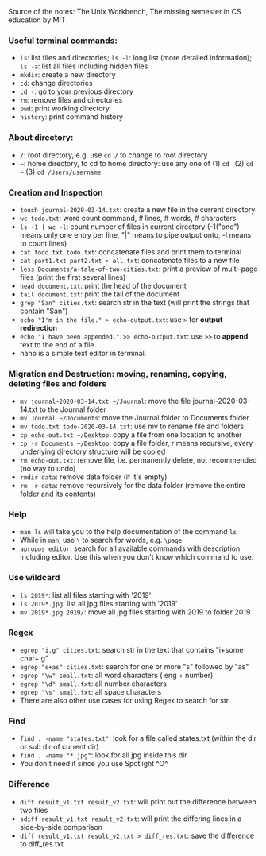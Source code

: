 Source of the notes: The Unix Workbench, The missing semester in CS education by MIT

### Useful terminal commands:
* `ls`: list files and directories; `ls -l`: long list (more detailed information); `ls -a`: list all files including hidden files
* `mkdir`: create a new directory
* `cd`: change directories
* `cd -`: go to your previous directory
* `rm`: remove files and directories
* `pwd`: print working directory
* `history`: print command history



### About directory:
* `/`: root directory, e.g. use `cd /` to change to root directory
* `~`: home directory, to cd to home directory: use any one of (1) `cd ` (2) `cd ~` (3) `cd /Users/username`

### Creation and Inspection
* `touch journal-2020-03-14.txt`: create a new file in the current directory
* `wc todo.txt`: word count command, # lines, # words, # characters
* `ls -1 | wc -l`: count number of files in current directory (-1("one") means only one entry per line, "|" means to pipe output onto, -l means to count lines)
* `cat todo.txt todo.txt`: concatenate files and print them to terminal
* `cat part1.txt part2.txt > all.txt`: concatenate files to a new file
* `less Documents/a-tale-of-two-cities.txt`: print a preview of multi-page files (print the first several lines)
* `head document.txt`: print the head of the document
* `tail document.txt`: print the tail of the document
* `grep "San" cities.txt`: search str in the text (will print the strings that contain "San")
* `echo "I'm in the file." > echo-output.txt`: use `>` for **output redirection**
* `echo "I have been appended." >> echo-output.txt`: use `>>` to **append** text to the end of a file.
* nano is a simple text editor in terminal.


### Migration and Destruction: moving, renaming, copying, deleting files and folders
* `mv journal-2020-03-14.txt ~/Journal`: move the file journal-2020-03-14.txt to the Journal folder
* `mv Journal ~/Documents`: move the Journal folder to Documents folder
* `mv todo.txt todo-2020-03-14.txt`: use mv to rename file and folders
* `cp echo-out.txt ~/Desktop`: copy a file from one location to another
* `cp -r Documents ~/Desktop`: copy a file folder, r means recursive, every underlying directory structure will be copied
* `rm echo-out.txt`: remove file, i.e. permanently delete, not recommended (no way to undo)
* `rmdir data`: remove data folder (if it's empty)
* `rm -r data`: remove recursively for the data folder (remove the entire folder and its contents)


### Help
* `man ls` will take you to the help documentation of the command `ls`
* While in `man`, use `\` to search for words, e.g. `\page`
* `apropos editor`: search for all available commands with description including editor. Use this when you don't know which command to use.


### Use wildcard
* `ls 2019*`: list all files starting with '2019'
* `ls 2019*.jpg`: list all jpg files starting with '2019'
* `mv 2019*.jpg 2019/`: move all jpg files starting with 2019 to folder 2019


### Regex

* `egrep "i.g" cities.txt`: search str in the text that contains "i+some char+ g"
* `egrep "s+as" cities.txt`: search for one or more "s" followed by "as"
* `egrep "\w" small.txt`: all word characters ( eng + number)
* `egrep "\d" small.txt`: all number characters
* `egrep "\s" small.txt`: all space characters
* There are also other use cases for using Regex to search for str.


### Find
* `find . -name "states.txt"`: look for a file called states.txt (within the dir or sub dir of current dir)
* `find . -name "*.jpg"`: look for all jpg inside this dir
* You don't need it since you use Spotlight ^O^


### Difference
* `diff result_v1.txt result_v2.txt`: will print out the difference between two files
* `sdiff result_v1.txt result_v2.txt`: will print the differing lines in a side-by-side comparison
* `diff result_v1.txt result_v2.txt > diff_res.txt`: save the difference to diff_res.txt









